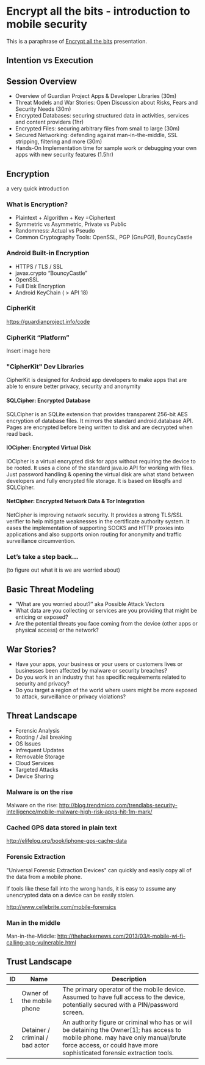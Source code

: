 # Encrypt all the bits - introduction to mobile security

This is a paraphrase of [Encrypt all the bits](https://docs.google.com/presentation/d/1Jgg405aEvDwkm_f65Z7x3qin_vGqzDNsk_p3cPB4VZc/edit#slide=id.g181a3a731_0335) presentation.

## Intention vs Execution

## Session Overview
  - Overview of Guardian Project Apps & Developer Libraries (30m)
  - Threat Models and War Stories: Open Discussion about Risks, Fears and Security Needs (30m)
  - Encrypted Databases: securing structured data in activities, services and content providers (1hr)
  - Encrypted Files: securing arbitrary files from small to large (30m)
  - Secured Networking: defending against man-in-the-middle, SSL stripping, filtering and more (30m)
  - Hands-On Implementation time for sample work or debugging your own apps with new security features (1.5hr)

## Encryption
a very quick introduction

### What is Encryption?
  - Plaintext + Algorithm + Key =Ciphertext
  - Symmetric vs Asymmetric, Private vs Public
  - Randomness: Actual vs Pseudo
  - Common Cryptography Tools: OpenSSL, PGP (GnuPG!), BouncyCastle

### Android Built-in Encryption 
  - HTTPS / TLS / SSL
  - javax.crypto “BouncyCastle”
  - OpenSSL
  - Full Disk Encryption
  - Android KeyChain ( > API 18)

### CipherKit
https://guardianproject.info/code

### CipherKit “Platform”
Insert image here

### "CipherKit" Dev Libraries
CipherKit is designed for Android app developers to make apps that are able to ensure better privacy, security and anonymity

#### SQLCipher: Encrypted Database
SQLCipher is an SQLite extension that provides transparent 256-bit AES encryption of database files. It mirrors the standard android.database API. Pages are encrypted before being written to disk and are decrypted when read back.

#### IOCipher: Encrypted Virtual Disk
IOCipher is a virtual encrypted disk for apps without requiring the device to be rooted. It uses a clone of the standard java.io API for working with files. Just password handling & opening the virtual disk are what stand between developers and fully encrypted file storage. It is based on libsqlfs and SQLCipher.

#### NetCipher: Encrypted Network Data & Tor Integration
NetCipher is improving network security. It provides a strong TLS/SSL verifier to help mitigate weaknesses in the certificate authority system. It eases the implementation of supporting SOCKS and HTTP proxies into applications and also supports onion routing for anonymity and traffic surveillance circumvention.

### Let’s take a step back...
(to figure out what it is we are worried about)

## Basic Threat Modeling
* “What are you worried about?” aka Possible Attack Vectors
* What data are you collecting or services are you providing that might be enticing or exposed?
* Are the potential threats you face coming from the device (other apps or physical access) or the network?

## War Stories?
* Have your apps, your business or your users or customers lives or businesses been affected by malware or security breaches?
* Do you work in an industry that has specific requirements related to security and privacy?
* Do you target a region of the world where users might be more exposed to attack, surveillance or privacy violations?

## Threat Landscape
* Forensic Analysis
* Rooting / Jail breaking
* OS Issues
* Infrequent Updates
* Removable Storage
* Cloud Services
* Targeted Attacks
* Device Sharing

### Malware is on the rise
Malware on the rise: http://blog.trendmicro.com/trendlabs-security-intelligence/mobile-malware-high-risk-apps-hit-1m-mark/

### Cached GPS data stored in plain text
http://elifelog.org/book/iphone-gps-cache-data

### Forensic Extraction
"Universal Forensic Extraction Devices" can quickly and easily copy all of the data from a mobile phone.

If tools like these fall into the wrong hands, it is easy to assume any unencrypted data on a device can be easily stolen.

http://www.cellebrite.com/mobile-forensics

### Man in the middle 
Man-in-the-Middle: http://thehackernews.com/2013/03/t-mobile-wi-fi-calling-app-vulnerable.html

## Trust Landscape

| ID | Name | Description |
|-|-|-|
| 1 | Owner of the mobile phone | The primary operator of the mobile device. Assumed to have full access to the device, potentially secured with a PIN/password screen. |
| 2 | Detainer / criminal / bad actor | An authority figure or criminal who has or will be detaining the Owner[1]; has access to mobile phone. may have only manual/brute force access, or could have more sophisticated forensic extraction tools. | 